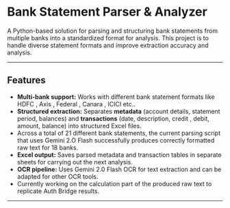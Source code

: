 # Bank Statement Parser & Analyzer

A Python-based solution for parsing and structuring bank statements from multiple banks into a standardized format for analysis. This project is to handle diverse statement formats and improve extraction accuracy and analysis.

---

## Features

- **Multi-bank support:** Works with different bank statement formats like HDFC , Axis , Federal , Canara , ICICI etc..
- **Structured extraction:** Separates **metadata** (account details, statement period, balances) and **transactions** (date, description, credit , debit, amount, balance) into structured Excel files.
- Across a total of 21 different bank statements, the current parsing script that uses Gemini 2.O Flash successfully produces correctly formatted raw text for 18 banks.
- **Excel output:** Saves parsed metadata and transaction tables in separate sheets for carrying out the next analysis.
- **OCR pipeline:** Uses Gemini 2.0 Flash OCR for text extraction and can be adapted for other OCR tools.
- Currently working on the calculation part of the produced raw text to replicate Auth Bridge results.

---

